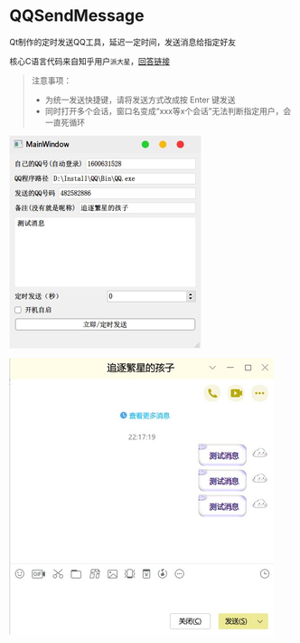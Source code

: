 QQSendMessage
===

Qt制作的定时发送QQ工具，延迟一定时间，发送消息给指定好友

核心C语言代码来自知乎用户`派大星`，[回答链接](https://www.zhihu.com/question/383302757/answer/1114383075)



> 注意事项：
>
> - 为统一发送快捷键，请将发送方式改成按 Enter 键发送
> - 同时打开多个会话，窗口名变成“xxx等x个会话”无法判断指定用户，会一直死循环



![app](/pictures/app.jpg)

![result](/pictures/result.jpg)